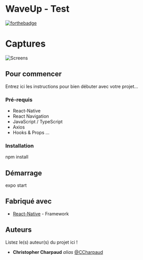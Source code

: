 # WaveUp - Test

[![forthebadge](https://forthebadge.com/images/badges/built-with-love.svg)](https://forthebadge.com)

# Captures

![Screens](https://www.zupimages.net/up/20/11/k7za.png)


## Pour commencer

Entrez ici les instructions pour bien débuter avec votre projet...

### Pré-requis

- React-Native
- React Navigation
- JavaScript / TypeScript
- Axios 
- Hooks & Props
...

### Installation

npm install

## Démarrage

expo start

## Fabriqué avec

* [React-Native](https://reactnative.dev) - Framework


## Auteurs
Listez le(s) auteur(s) du projet ici !
* **Christopher Charpaud** _alias_ [@CCharpaud](https://github.com/CCharpaud)



